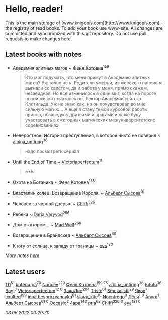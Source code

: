 # Hello, reader!
This is the main storage of [www.knigopis.com](http://www.knigopis.com) - the registry of read books.
To add your book use www-site. All changes are committed and synchronized with this git repository.
Do not use pull requests to make changes here.


## Latest books with notes
* Академия элитных магов ~ [Феня Котовна](users/109/109746193906459706720-google)<sup>159</sup>
    > Кто мог подумать, что меня примут в Академию элитных магов? Уж точно не я. Родители умерли, из женского пансиона выгнали со свистом, да и работа у меня, прямо скажем, незавидная. Но все изменилось в один миг, когда на пороге новой жизни показался он. Ректор Академии святого Клотильда. Уж не знаю как, но он почувствовал во мне сильную магию… А еще я стану темой курсовой работы принца, обзаведусь друзьями и врагами и даже буду участвовать в ежегодных магических межуниверситетских соревнованиях.

* Невероятное. История преступления, в которое никто не поверил ~ [albina_untiring](users/257/2579695-vkontakte)<sup>36</sup>
    > надо посмотреть сериал

* Until the End of Time ~ [Victoriaperfectum](users/117/117396356938980769291-google)<sup>11</sup>
    > 5*5

* Охота на Ботаника ~ [Феня Котовна](users/109/109746193906459706720-google)<sup>158</sup>

* Властелин колец. Возвращение Короля. ~ [Альберт Сысоев](users/474/47446642-vkontakte)<sup>61</sup>

* Человек за черной дверью ~ [Chiffi](users/105/105831994080785626680-google)<sup>326</sup>

* Ребека ~ [Daria Varyvod](users/829/829893410524253-facebook)<sup>256</sup>

* Дом в котором... ~ [Mad Wolf](users/947/94738840-vkontakte)<sup>266</sup>

* Возвращение в Брайдсхед ~ [Альберт Сысоев](users/474/47446642-vkontakte)<sup>60</sup>

* К югу от солнца, к западу от границы ~ [eva](users/111/111656270551033014778-google)<sup>130</sup>


_More notes [here](latest_books_with_notes.md)._


## Latest users
[111](users/309/309238388536274478-mailru)<sup>51</sup> 
[butercupa](users/193/193697993-vkontakte)<sup>70</sup> 
[Naricev](users/107/107090515204537133928-google)<sup>229</sup> 
[Феня Котовна](users/109/109746193906459706720-google)<sup>159</sup> 
[](users/153/1537586159620888-facebook)<sup>75</sup> 
[albina_untiring](users/257/2579695-vkontakte)<sup>36</sup> 
[tututu](users/135/135685382-vkontakte)<sup>36</sup> 
[Bagi](users/336/336375377-vkontakte)<sup>3</sup> 
[Victoriaperfectum](users/117/117396356938980769291-google)<sup>12</sup> 
[](users/101/101993023995003150366-google)<sup>0</sup> 
[ЗаяцЛис](users/112/112388384595246311466-google)<sup>204</sup> 
[Triste](users/517/5175580462988229760-mailru)<sup>61</sup> 
[Smekalistii](users/864/86487125-vkontakte)<sup>29</sup> 
[Яков](users/105/105550558690336621150-google)<sup>7</sup> 
[exulted](users/100/100599204551896265722-google)<sup>199</sup> 
[inna.besprozvannykh](users/733/73323849-yandex)<sup>81</sup> 
[slava_kite](users/134/134671934-vkontakte)<sup>10</sup> 
[Noentrego](users/117/117044164287670732330-google)<sup>0</sup> 
[Лёля](users/116/116548990352210245412-google)<sup>1</sup> 
[](users/100/1001822779-yandex)<sup>0</sup> 
[Anyro](users/114/114881333859552166326-google)<sup>1</sup> 
[Альберт Сысоев](users/474/47446642-vkontakte)<sup>61</sup> 
[](users/100/100097069456712612136-google)<sup>0</sup> 
[Occasio](users/114/114033154327786537076-google)<sup>2</sup> 
[4apa](users/117/117392596378069249667-google)<sup>143</sup> 
[pria](users/128/128917939-vkontakte)<sup>63</sup> 
[Chiffi](users/105/105831994080785626680-google)<sup>326</sup> 
[](users/590/590481280-vkontakte)<sup>0</sup> 
[eva](users/111/111656270551033014778-google)<sup>131</sup> 
[](users/108/108468706061728554377-google)<sup>0</sup> 


_03.06.2022 00:29:20_
